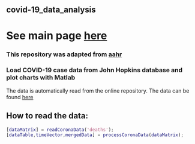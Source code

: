 ## covid-19_data_analysis
# See main page [here](https://yuval-harpaz.github.io/covid-19_data_analysis/)

### This repository was adapted from [aahr](https://github.com/aahr/covid-19_data_analysis)<br>
### Load COVID-19 case data from John Hopkins database and plot charts with Matlab
The data is automatically read from the online repository. The data can be found [here](https://github.com/CSSEGISandData/COVID-19)
## How to read the data:
``` matlab
[dataMatrix] = readCoronaData('deaths');
[dataTable,timeVector,mergedData] = processCoronaData(dataMatrix);
```

